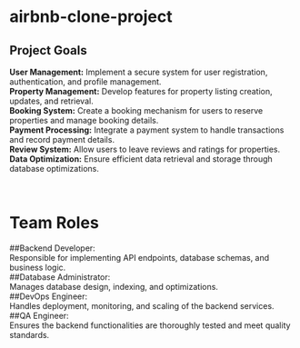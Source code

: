 # airbnb-clone-project

## Project Goals <br>
<b>User Management:</b> Implement a secure system for user registration, authentication, and profile management.<br>
<b>Property Management:</b> Develop features for property listing creation, updates, and retrieval.<br>
<b>Booking System:</b> Create a booking mechanism for users to reserve properties and manage booking details.<br>
<b>Payment Processing:</b> Integrate a payment system to handle transactions and record payment details.<br>
<b>Review System:</b> Allow users to leave reviews and ratings for properties.<br>
<b>Data Optimization:</b> Ensure efficient data retrieval and storage through database optimizations.<br>

<br>

# Team Roles <br> 
##Backend Developer: <br>
Responsible for implementing API endpoints, database schemas, and business logic. <br>
##Database Administrator: <br>
Manages database design, indexing, and optimizations.<br>
##DevOps Engineer: <br>
Handles deployment, monitoring, and scaling of the backend services.<br>
##QA Engineer: <br>
Ensures the backend functionalities are thoroughly tested and meet quality standards.<br>
